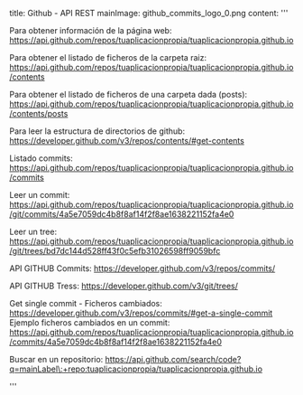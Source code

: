 title: Github - API REST
mainImage: github_commits_logo_0.png
content: 
 '''

Para obtener información de la página web:
<https://api.github.com/repos/tuaplicacionpropia/tuaplicacionpropia.github.io>

Para obtener el listado de ficheros de la carpeta raiz:
<https://api.github.com/repos/tuaplicacionpropia/tuaplicacionpropia.github.io/contents>

Para obtener el listado de ficheros de una carpeta dada (posts):
<https://api.github.com/repos/tuaplicacionpropia/tuaplicacionpropia.github.io/contents/posts>

Para leer la estructura de directorios de github:
<https://developer.github.com/v3/repos/contents/#get-contents>

Listado commits:
<https://api.github.com/repos/tuaplicacionpropia/tuaplicacionpropia.github.io/commits>

Leer un commit:
<https://api.github.com/repos/tuaplicacionpropia/tuaplicacionpropia.github.io/git/commits/4a5e7059dc4b8f8af14f2f8ae1638221152fa4e0>

Leer un tree:
<https://api.github.com/repos/tuaplicacionpropia/tuaplicacionpropia.github.io/git/trees/bd7dc144d528ff43f0c5efb31026598ff9059bfc>

API GITHUB Commits:
<https://developer.github.com/v3/repos/commits/>

API GITHUB Tress:
<https://developer.github.com/v3/git/trees/>

Get single commit - Ficheros cambiados:
<https://developer.github.com/v3/repos/commits/#get-a-single-commit>
Ejemplo ficheros cambiados en un commit:
<https://api.github.com/repos/tuaplicacionpropia/tuaplicacionpropia.github.io/commits/4a5e7059dc4b8f8af14f2f8ae1638221152fa4e0>

Buscar en un repositorio:
<https://api.github.com/search/code?q=mainLabel\:+repo:tuaplicacionpropia/tuaplicacionpropia.github.io>

 '''
